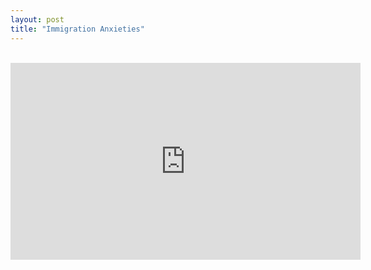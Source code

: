 ```yaml
---
layout: post
title: "Immigration Anxieties"
---
```

<br />
<iframe title="Immigration Anxieties" src="https://video.ploud.jp/videos/embed/13dfd232-3ab9-44de-be28-d197802f1c3e" allowfullscreen="" sandbox="allow-same-origin allow-scripts allow-popups" width="560" height="315" frameborder="0"></iframe>
